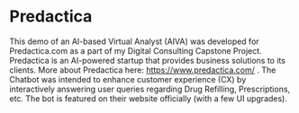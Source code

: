 # Predactica
This demo of an AI-based Virtual Analyst (AIVA) was developed for Predactica.com as a part of my Digital Consulting Capstone Project. Predactica is an AI-powered startup that provides business solutions to its clients. More about Predactica here: https://www.predactica.com/ . The Chatbot was intended to enhance customer experience (CX) by interactively answering user queries regarding Drug Refilling, Prescriptions, etc. The bot is featured on their website officially (with a few UI upgrades). 
